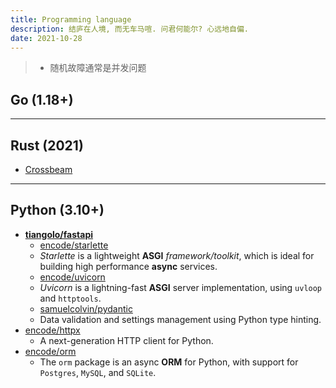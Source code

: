 ```yaml
---
title: Programming language
description: 结庐在人境, 而无车马喧. 问君何能尔? 心远地自偏.
date: 2021-10-28
---
```


> - 随机故障通常是并发问题

## Go (1.18+)

------------------

## Rust (2021)

* [Crossbeam](https://github.com/crossbeam-rs/crossbeam)

------------------

## Python (3.10+)

* [**tiangolo/fastapi**](https://github.com/tiangolo/fastapi)
  - [encode/starlette](https://github.com/encode/starlette)
  - *Starlette* is a lightweight **ASGI** *framework/toolkit*,
    which is ideal for building
    high performance **async** services.
  - [encode/uvicorn](https://github.com/encode/uvicorn)
  - *Uvicorn* is a lightning-fast **ASGI** server
    implementation, using `uvloop` and `httptools`.
  - [samuelcolvin/pydantic](https://github.com/samuelcolvin/pydantic)
  - Data validation and settings management
    using Python type hinting.
* [encode/httpx](https://github.com/encode/httpx)
  - A next-generation HTTP client for Python.
* [encode/orm](https://github.com/encode/orm)
  - The `orm` package is an async **ORM** for Python,
    with support for `Postgres`, `MySQL`, and `SQLite`.

